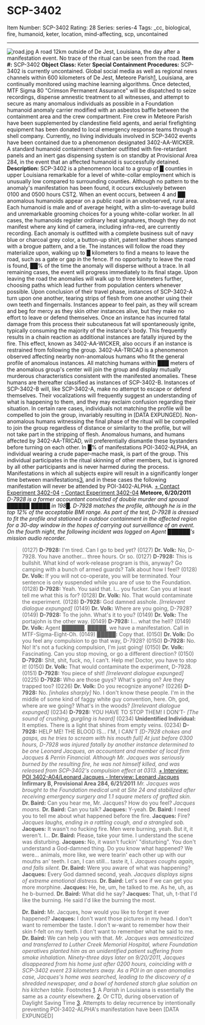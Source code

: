 # SCP-3402
Item Number: SCP-3402
Rating: 28
Series: series-4
Tags: _cc, biological, fire, humanoid, keter, location, mind-affecting, scp, uncontained

---

![road.jpg](https://scp-wiki.wdfiles.com/local--files/scp-3402/road.jpg)
A road 12km outside of De Jest, Louisiana, the day after a manifestation event. No trace of the ritual can be seen from the road.
**Item #:** SCP-3402
**Object Class:** Keter
**Special Containment Procedures:** SCP-3402 is currently uncontained. Global social media as well as regional news channels within 600 kilometers of De Jest, Meteore Parish[1](javascript:;), Louisiana, are continually monitored using machine learning algorithms. Once detected, MTF Sigma 80 "Crimson Permanent Assurance" will be dispatched to seize recordings, dispense amnestic treatment to all witnesses, and attempt to secure as many anomalous individuals as possible in a Foundation humanoid anomaly carrier modified with an asbestos baffle between the containment area and the crew compartment. Fire crew in Meteore Parish have been supplemented by clandestine field agents, and aerial firefighting equipment has been donated to local emergency response teams through a shell company.
Currently, no living individuals involved in SCP-3402 events have been contained due to a phenomenon designated 3402-AA-WICKER. A standard humanoid containment chamber outfitted with fire-retardant panels and an inert gas dispensing system is on standby at Provisional Area 284, in the event that an affected humanoid is successfully detained.
**Description:** SCP-3402 is a phenomenon local to a group of █ counties in upper Louisiana remarkable for a level of white-collar employment which is unusually low compared to surrounding counties. Although no pattern to the anomaly's manifestation has been found, it occurs exclusively between 0100 and 0500 hours CST[2](javascript:;).
When an event occurs, between 4 and ██ anomalous humanoids appear on a public road in an unobserved, rural area. Each humanoid is male and of average height, with a slim-to-average build and unremarkable grooming choices for a young white-collar worker. In all cases, the humanoids register ordinary heat signatures, though they do not manifest where any kind of camera, including infra-red, are currently recording. Each anomaly is outfitted with a complete business suit of navy blue or charcoal grey color, a button-up shirt, patent leather shoes stamped with a brogue pattern, and a tie. The instances will follow the road they materialize upon, walking up to █ kilometers to find a means to leave the road, such as a gate or gap in the fence. If no opportunity to leave the road is found, ██% of the time the anomaly will disperse without a trace. In all remaining cases, the event will progress immediately to its final stage.
Upon leaving the road the anomalies will walk up to three kilometers further, choosing paths which lead further from population centers whenever possible. Upon conclusion of their travel phase, instances of SCP-3402-A turn upon one another, tearing strips of flesh from one another using their own teeth and fingernails. Instances appear to feel pain, as they will scream and beg for mercy as they skin other instances alive, but they make no effort to leave or defend themselves. Once an instance has incurred fatal damage from this process their subcutaneous fat will spontaneously ignite, typically consuming the majority of the instance's body. This frequently results in a chain reaction as additional instances are fatally injured by the fire. This effect, known as 3402-AA-WICKER, also occurs if an instance is restrained from following the group.
3402-AA-TRICAD is a phenomenon observed affecting nearby non-anomalous humans who fit the general profile of anomalous instances. All matching humans within ███ meters of the anomalous group's center will join the group and display mutually murderous characteristics consistent with the manifested anomalies. These humans are thereafter classified as instances of SCP-3402-B.
Instances of SCP-3402-B will, like SCP-3402-A, make no attempt to escape or defend themselves. Their vocalizations will frequently suggest an understanding of what is happening to them, and they may exclaim confusion regarding their situation. In certain rare cases, individuals not matching the profile will be compelled to join the group, invariably resulting in [DATA EXPUNGED].
Non-anomalous humans witnessing the final phase of the ritual will be compelled to join the group regardless of distance or similarity to the profile, but will not take part in the stripping of flesh. Anomalous humans, and humans affected by 3402-AA-TRICAD, will preferentially dismantle these bystanders before turning on each other.
In █% of manifestations POI-3402-ALPHA, an individual wearing a crude paper-mache mask, is part of the group. This individual participates in the ritual skinning of other members, but is ignored by all other participants and is never harmed during the process. Manifestations in which all subjects expire will result in a significantly longer time between manifestations[3](javascript:;), and in these cases the following manifestation will never be attended by POI-3402-ALPHA.
[\+ Contact Experiment 3402-04](javascript:;)
[\- Contact Experiment 3402-04](javascript:;)
**Meteore, 6/20/2011**
_D-7928 is a former accountant convicted of double murder and spousal ██████ █████ in 198█. D-7928 matches the profile, although he is in the top 12% of the acceptable BMI range. As part of the test, D-7928 is dressed to fit the profile and stationed in outdoor containment in the affected region for a 30-day window in the hopes of carrying out surveillance of an event. On the fourth night, the following incident was logged on Agent ██████'s mission audio recorder._
> (0127) **D-7928:** I'm tired. Can I go to bed yet?
> (0127) **Dr. Volk:** No, D-7928. You have another… three hours. Or so.
> (0127) **D-7928:** This is bullshit. What kind of work-release program is this, anyway? Go camping with a bunch of armed guards? Talk about how I feel?
> (0128) **Dr. Volk:** If you will not co-operate, you will be terminated. Your sentence is only suspended while you are of use to the Foundation.
> (0128) **D-7928:** Yeah. You said that. I… you fucker. Can you at least tell me what this is for?
> (0128) **Dr. Volk:** No. That would contaminate the experiment.
> (0128) **D-7928:** God damned asshole.
> _[Irrelevant dialogue expunged]_
> (0149) **Dr. Volk:** Where are you going, D-7928?
> (0149) **D-7928:** To the john. What's it to you?
> (0149) **Dr. Volk:** The portajohn is the other way.
> (0149) **D-7928:** I… what the hell?
> (0149) **Dr. Volk:** Agent ██████, █████, we have a manifestation. Call in MTF-Sigma-Eight-Oh.
> (0149) **█████:** Copy that.
> (0150) **Dr. Volk:** Do you feel any compulsion to go that way, D-7928?
> (0150) **D-7928:** No. No! It's not a fucking compulsion, I'm just going!
> (0150) **Dr. Volk:** Fascinating. Can you stop moving, or go a different direction?
> (0150) **D-7928:** Shit, shit, fuck, no, I can't. Help me! Doctor, you have to stop it!
> (0150) **Dr. Volk:** That would contaminate the experiment, D-7928.
> (0151) **D-7928:** You piece of shit!
> _[Irrelevant dialogue expunged]_
> (0225) **D-7928:** Who are those guys? What's going on? Are they trapped too?
> (0226) **Dr. Volk:** Do you recognize anyone?
> (0226) **D-7928:** No. _[inhales sharply]_ No. I don't know these people. I'm in the middle of some kind of faggy white guy convention, here. Oh, god, where are we going? What's in the woods?
> _[Irrelevant dialogue expunged]_
> (0234) **D-7928:** YOU HAVE TO STOP THEM! I DON'T-
> _[The sound of crushing, gurgling is heard]_
> (0234) **Unidentified Individual:** It empties. There is a light that shines from empty veins.
> (0234) **D-7928:** HELP ME! THE BLOOD IS… I'M, I CAN'T
> _[D-7928 chokes and gasps, as he tries to scream with his mouth full]_
> _At just before 0300 hours, D-7928 was injured fatally by another instance determined to be one Leonard Jacques, an accountant and member of local firm Jacques & Perrin Financial. Although Mr. Jacques was seriously burned by the resulting fire, he was not himself killed, and was released from SCP-3402's compulsion effect at 0313._
[\+ Interview: POI 3402-A04/Leonard Jacques ](javascript:;)
[\- Interview: Leonard Jacques](javascript:;)
**Infirmary B, Provisional Area 284, 6/21/2011**
> _Mr. Jacques was brought to the Foundation medical unit at Site 24 and stabilized after receiving emergency surgery and 1.1 square meters of grafted skin._
> **Dr. Baird:** Can you hear me, Mr. Jacques? How do you feel?
> _Jacques moans._
> **Dr. Baird:** Can you talk?
> **Jacques:** Y-yeah.
> **Dr. Baird:** I need you to tell me about what happened before the fire.
> **Jacques:** Fire?
> _Jacques laughs, ending in a rattling cough, and a strangled sob._
> **Jacques:** It wasn't no fucking fire. Men were burning, yeah. But it, it weren't. I…
> **Dr. Baird:** Please, take your time. I understand the scene was disturbing.
> **Jacques:** No, it wasn't fuckin' "disturbing". You don't understand a God-damned thing. Do you know what happened? We were… animals, more like, we were tearin' each other up with our mouths an' teeth. I can, I can still… taste it, I.
> _Jacques coughs again, and falls silent._
> **Dr. Baird:** Were you aware of what was happening?
> **Jacques:** Every God damned second, yeah.
> _Jacques displays signs of extreme emotional distress._
> **Dr. Baird:** Let's see if we can get you more morphine.
> **Jacques:** He, he, um, he talked to me. As he, uh, as he b-burned.
> **Dr. Baird:** What did he say?
> **Jacques:** That, uh, t-that I'd like the burning. He said I'd like the burning the most.  
>    
>  **Dr. Baird:** Mr. Jacques, how would you like to forget it ever happened?
> **Jacques:** I don't want those pictures in my head. I don't want to remember the taste. I don't w-want to remember how their skin f-felt on my teeth. I don't want to remember what he said to me.
> **Dr. Baird:** We can help you with that.
> _Mr. Jacques was amnesticized and transferred to Luther Creek Memorial Hospital, where Foundation operatives planted him as an unidentified patient suffering from smoke inhalation._
> _Ninety-three days later on 9/20/2011, Jacques disappeared from his home just after 0200 hours, coinciding with a SCP-3402 event 23 kilometers away. As a POI in an open anomalies case, Jacques's home was searched, leading to the discovery of a shredded newspaper, and a bowl of hardened starch glue solution on his kitchen table._
Footnotes
[1](javascript:;). A _Parish_ in Louisiana is essentially the same as a _county_ elsewhere.
[2](javascript:;). Or CTD, during observation of Daylight Saving Time
[3](javascript:;). Attempts to delay recurrence by intentionally preventing POI-3402-ALPHA's manifestation have been [DATA EXPUNGED]